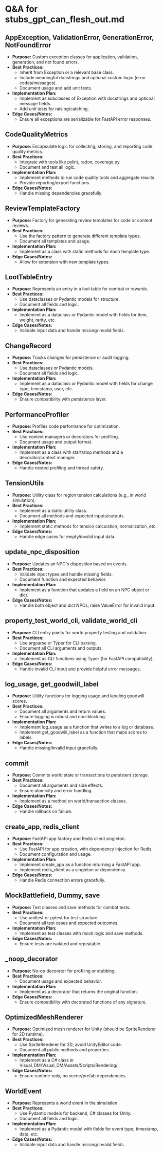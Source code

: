 # Q&A for stubs_gpt_can_flesh_out.md

## AppException, ValidationError, GenerationError, NotFoundError
- **Purpose:** Custom exception classes for application, validation, generation, and not found errors.
- **Best Practices:**
  - Inherit from Exception or a relevant base class.
  - Include meaningful docstrings and optional custom logic (error codes/messages).
  - Document usage and add unit tests.
- **Implementation Plan:**
  - Implement as subclasses of Exception with docstrings and optional message fields.
  - Add unit tests for raising/catching.
- **Edge Cases/Notes:**
  - Ensure all exceptions are serializable for FastAPI error responses.

## CodeQualityMetrics
- **Purpose:** Encapsulate logic for collecting, storing, and reporting code quality metrics.
- **Best Practices:**
  - Integrate with tools like pylint, radon, coverage.py.
  - Document and test all logic.
- **Implementation Plan:**
  - Implement methods to run code quality tools and aggregate results.
  - Provide reporting/export functions.
- **Edge Cases/Notes:**
  - Handle missing dependencies gracefully.

## ReviewTemplateFactory
- **Purpose:** Factory for generating review templates for code or content reviews.
- **Best Practices:**
  - Use the factory pattern to generate different template types.
  - Document all templates and usage.
- **Implementation Plan:**
  - Implement as a class with static methods for each template type.
- **Edge Cases/Notes:**
  - Allow for extension with new template types.

## LootTableEntry
- **Purpose:** Represents an entry in a loot table for combat or rewards.
- **Best Practices:**
  - Use dataclasses or Pydantic models for structure.
  - Document all fields and logic.
- **Implementation Plan:**
  - Implement as a dataclass or Pydantic model with fields for item, weight, rarity, etc.
- **Edge Cases/Notes:**
  - Validate input data and handle missing/invalid fields.

## ChangeRecord
- **Purpose:** Tracks changes for persistence or audit logging.
- **Best Practices:**
  - Use dataclasses or Pydantic models.
  - Document all fields and logic.
- **Implementation Plan:**
  - Implement as a dataclass or Pydantic model with fields for change type, timestamp, user, etc.
- **Edge Cases/Notes:**
  - Ensure compatibility with persistence layer.

## PerformanceProfiler
- **Purpose:** Profiles code performance for optimization.
- **Best Practices:**
  - Use context managers or decorators for profiling.
  - Document usage and output format.
- **Implementation Plan:**
  - Implement as a class with start/stop methods and a decorator/context manager.
- **Edge Cases/Notes:**
  - Handle nested profiling and thread safety.

## TensionUtils
- **Purpose:** Utility class for region tension calculations (e.g., in world simulation).
- **Best Practices:**
  - Implement as a static utility class.
  - Document all methods and expected inputs/outputs.
- **Implementation Plan:**
  - Implement static methods for tension calculation, normalization, etc.
- **Edge Cases/Notes:**
  - Handle edge cases for empty/invalid input data.

## update_npc_disposition
- **Purpose:** Updates an NPC's disposition based on events.
- **Best Practices:**
  - Validate input types and handle missing fields.
  - Document function and expected behavior.
- **Implementation Plan:**
  - Implement as a function that updates a field on an NPC object or dict.
- **Edge Cases/Notes:**
  - Handle both object and dict NPCs; raise ValueError for invalid input.

## property_test_world_cli, validate_world_cli
- **Purpose:** CLI entry points for world property testing and validation.
- **Best Practices:**
  - Use argparse or Typer for CLI parsing.
  - Document all CLI arguments and outputs.
- **Implementation Plan:**
  - Implement as CLI functions using Typer (for FastAPI compatibility).
- **Edge Cases/Notes:**
  - Handle invalid CLI input and provide helpful error messages.

## log_usage, get_goodwill_label
- **Purpose:** Utility functions for logging usage and labeling goodwill scores.
- **Best Practices:**
  - Document all arguments and return values.
  - Ensure logging is robust and non-blocking.
- **Implementation Plan:**
  - Implement log_usage as a function that writes to a log or database.
  - Implement get_goodwill_label as a function that maps scores to labels.
- **Edge Cases/Notes:**
  - Handle missing/invalid input gracefully.

## commit
- **Purpose:** Commits world state or transactions to persistent storage.
- **Best Practices:**
  - Document all arguments and side effects.
  - Ensure atomicity and error handling.
- **Implementation Plan:**
  - Implement as a method on world/transaction classes.
- **Edge Cases/Notes:**
  - Handle rollback on failure.

## create_app, redis_client
- **Purpose:** FastAPI app factory and Redis client singleton.
- **Best Practices:**
  - Use FastAPI for app creation, with dependency injection for Redis.
  - Document configuration and usage.
- **Implementation Plan:**
  - Implement create_app as a function returning a FastAPI app.
  - Implement redis_client as a singleton or dependency.
- **Edge Cases/Notes:**
  - Handle Redis connection errors gracefully.

## MockBattlefield, Dummy, save
- **Purpose:** Test classes and save methods for combat tests.
- **Best Practices:**
  - Use unittest or pytest for test structure.
  - Document all test cases and expected outcomes.
- **Implementation Plan:**
  - Implement as test classes with mock logic and save methods.
- **Edge Cases/Notes:**
  - Ensure tests are isolated and repeatable.

## _noop_decorator
- **Purpose:** No-op decorator for profiling or stubbing.
- **Best Practices:**
  - Document usage and expected behavior.
- **Implementation Plan:**
  - Implement as a decorator that returns the original function.
- **Edge Cases/Notes:**
  - Ensure compatibility with decorated functions of any signature.

## OptimizedMeshRenderer
- **Purpose:** Optimized mesh renderer for Unity (should be SpriteRenderer for 2D runtime).
- **Best Practices:**
  - Use SpriteRenderer for 2D; avoid UnityEditor code.
  - Document all public methods and properties.
- **Implementation Plan:**
  - Implement as a C# class in Visual_DM/Visual_DM/Assets/Scripts/Rendering/.
- **Edge Cases/Notes:**
  - Ensure runtime-only, no scene/prefab dependencies.

## WorldEvent
- **Purpose:** Represents a world event in the simulation.
- **Best Practices:**
  - Use Pydantic models for backend, C# classes for Unity.
  - Document all fields and logic.
- **Implementation Plan:**
  - Implement as a Pydantic model with fields for event type, timestamp, data, etc.
- **Edge Cases/Notes:**
  - Validate input data and handle missing/invalid fields. 